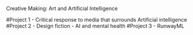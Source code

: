 Creative Making: Art and Artificial Intelligence

#Project 1 - Critical response to media that surrounds Artificial intelligence 
#Project 2 - Design fiction - AI and mental health 
#Project 3 - RunwayML 
